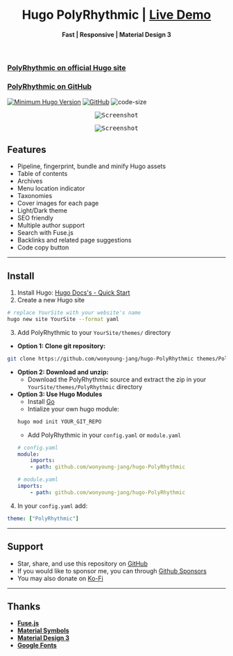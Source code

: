 <h1 align=center>Hugo PolyRhythmic | <a href="https://wonyoungjang.org/hugo-PolyRhythmic-demo/" rel="nofollow">Live Demo</a></h1>

<h4 align=center>Fast | Responsive | Material Design 3</h4>
<br>

### [PolyRhythmic on official Hugo site](https://themes.gohugo.io/themes/hugo-polyrhythmic/)

### [PolyRhythmic on GitHub](https://github.com/wonyoung-jang/hugo-PolyRhythmic)

<!-- **See documentation** here: [**Wiki**](https://github.com/wonyoung-jang/hugo-PolyRhythmic/wiki) -->

<!-- **See exampleSite** source here: [**exampleSite**](https://github.com/wonyoung-jang/hugo-PolyRhythmic-demo) -->

[![Minimum Hugo Version](https://img.shields.io/static/v1?label=min-hugo-version&message=v0.132.2&color=blue&logo=hugo)](https://github.com/gohugoio/hugo/releases/tag/v0.132.2)
[![GitHub](https://img.shields.io/github/license/wonyoung-jang/hugo-PolyRhythmic)](https://github.com/wonyoung-jang/hugo-PolyRhythmic/blob/main/LICENSE)
![code-size](https://img.shields.io/github/languages/code-size/wonyoung-jang/hugo-PolyRhythmic)

<p align="center">
  <kbd>
    <img 
      src="https://raw.githubusercontent.com/wonyoung-jang/hugo-PolyRhythmic/main/images/tn.png" 
      alt="Screenshot" 
      title="Screenshot"/>
  </kbd>
</p>

<p align="center">
  <kbd>
    <img 
      src="https://raw.githubusercontent.com/wonyoung-jang/hugo-PolyRhythmic/main/images/screenshot.png" 
      alt="Screenshot" 
      title="Screenshot"/>
  </kbd>
</p>

## Features

-   Pipeline, fingerprint, bundle and minify Hugo assets
-   Table of contents
-   Archives
-   Menu location indicator
-   Taxonomies
-   Cover images for each page
-   Light/Dark theme
-   SEO friendly
-   Multiple author support
-   Search with Fuse.js
-   Backlinks and related page suggestions
-   Code copy button

---

## Install

1. Install Hugo: [Hugo Docs's - Quick Start](https://gohugo.io/getting-started/quick-start/)
2. Create a new Hugo site
```bash
# replace YourSite with your website's name
hugo new site YourSite --format yaml
```
3. Add PolyRhythmic to your `YourSite/themes/` directory
- **Option 1: Clone git repository:**
```bash
git clone https://github.com/wonyoung-jang/hugo-PolyRhythmic themes/PolyRhythmic --depth=1
```
- **Option 2: Download and unzip:**
    - Download the PolyRhythmic source and extract the zip in your `YourSite/themes/PolyRhythmic` directory
- **Option 3: Use Hugo Modules**
    - Install [Go](https://go.dev/doc/install)
    - Intialize your own hugo module:
    ```bash
    hugo mod init YOUR_GIT_REPO
    ```
    - Add PolyRhythmic in your `config.yaml` or `module.yaml`
    ```yaml
    # config.yaml
    module:
        imports:
        - path: github.com/wonyoung-jang/hugo-PolyRhythmic
    
    # module.yaml
    imports:
        - path: github.com/wonyoung-jang/hugo-PolyRhythmic
    ```
4. In your `config.yaml` add:
```yaml
theme: ["PolyRhythmic"]
```

---

## Support

-   Star, share, and use this repository on [GitHub](https://github.com/wonyoung-jang/hugo-PolyRhythmic)
-   If you would like to sponsor me, you can through [Github Sponsors](https://github.com/sponsors/wonyoung-jang)
-   You may also donate on [Ko-Fi](https://ko-fi.com/wonyoung_jang)

---

## Thanks

-   [**Fuse.js**](https://github.com/krisk/fuse)
-   [**Material Symbols**](https://github.com/google/material-design-icons)
-   [**Material Design 3**](https://m3.material.io/)
-   [**Google Fonts**](https://fonts.google.com/)
